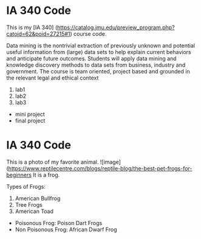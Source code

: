 # IA 340 Code

This is my [IA 340] (https://catalog.jmu.edu/preview_program.php?catoid=62&poid=27215#1) course code.

Data mining is the nontrivial extraction of previously unknown and potential useful information from (large) data sets to help explain current behaviors and anticipate future outcomes. Students will apply data mining and knowledge discovery methods to data sets from business, industry and government. The course is team oriented, project based and grounded in the relevant legal and ethical context 

1. lab1
2. lab2
3. lab3

- mini project
- final project


# IA 340 Code

This is a photo of my favorite animal. ![image](https://www.reptilecentre.com/blogs/reptile-blog/the-best-pet-frogs-for-beginners It is a frog.

Types of Frogs:
1. American Bullfrog
2. Tree Frogs
3. American Toad

- Poisonous Frog: Poison Dart Frogs
- Non Poisonous Frog: African Dwarf Frog 
